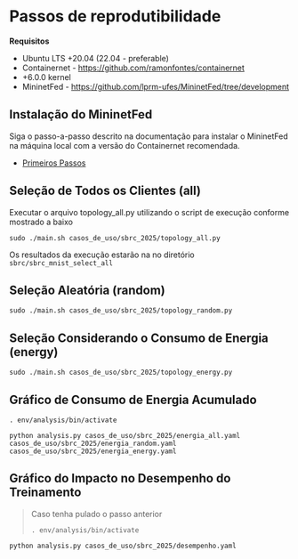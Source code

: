 # Passos de reprodutibilidade

**Requisitos**

- Ubuntu LTS +20.04 (22.04 - preferable)
- Containernet - https://github.com/ramonfontes/containernet
- +6.0.0 kernel
- MininetFed - https://github.com/lprm-ufes/MininetFed/tree/development

## Instalação do MininetFed

Siga o passo-a-passo descrito na documentação para instalar o MininetFed na máquina local com a versão do Containernet recomendada.

<!-- > Atenção: Vá até antes da seção "Executar o MininetFED com um exemplo". A versão atual do MininetFed **não** é retrocompatível com o sistema de .yaml e os exemplos antigos ainda não foram atualizados. -->

<!-- > Note: Para fazer o git clone do reposeitório, use o comando a seguir ao invez do sugerido na documentação
>
> ```shell
> git clone -b development https://github.com/lprm-ufes/MininetFed.git
> ``` -->

- [Primeiros Passos](docs/pt-br/Primeiros-Passos.md)

## Seleção de Todos os Clientes (all)

Executar o arquivo topology_all.py utilizando o script de execução conforme mostrado a baixo

```shell
sudo ./main.sh casos_de_uso/sbrc_2025/topology_all.py
```

Os resultados da execução estarão na no diretório `sbrc/sbrc_mnist_select_all`

## Seleção Aleatória (random)

```shell
sudo ./main.sh casos_de_uso/sbrc_2025/topology_random.py
```

## Seleção Considerando o Consumo de Energia (energy)

```shell
sudo ./main.sh casos_de_uso/sbrc_2025/topology_energy.py
```

## Gráfico de Consumo de Energia Acumulado

```shell
. env/analysis/bin/activate
```

```shell
python analysis.py casos_de_uso/sbrc_2025/energia_all.yaml casos_de_uso/sbrc_2025/energia_random.yaml casos_de_uso/sbrc_2025/energia_energy.yaml
```

## Gráfico do Impacto no Desempenho do Treinamento

> Caso tenha pulado o passo anterior
>
> ```shell
> . env/analysis/bin/activate
> ```

```shell
python analysis.py casos_de_uso/sbrc_2025/desempenho.yaml
```
